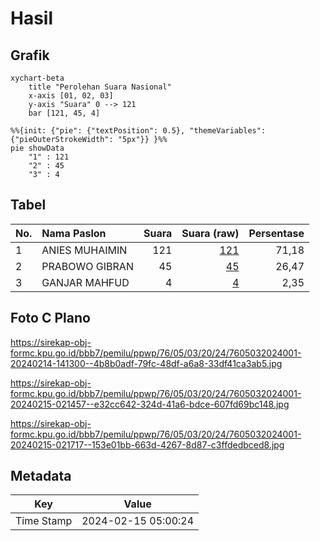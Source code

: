 # Hasil

## Grafik

```mermaid
xychart-beta
    title "Perolehan Suara Nasional"
    x-axis [01, 02, 03]
    y-axis "Suara" 0 --> 121
    bar [121, 45, 4]
```

```mermaid
%%{init: {"pie": {"textPosition": 0.5}, "themeVariables": {"pieOuterStrokeWidth": "5px"}} }%%
pie showData
    "1" : 121
    "2" : 45
    "3" : 4
```

## Tabel

| No. | Nama Paslon    | Suara | Suara (raw) | Persentase |
|:--- |:-------------- | -----:| -----------:| ----------:|
| 1   | ANIES MUHAIMIN | 121   | [121][p-1]  | 71,18      |
| 2   | PRABOWO GIBRAN | 45    | [45][p-2]   | 26,47      |
| 3   | GANJAR MAHFUD  | 4     | [4][p-3]    | 2,35       |


[p-1]: https://github.com/gigit-pemilu/pemilu-2024/blob/main/pilpres/hitung-suara/sub/76-sulawesi-barat/sub/05-majene/sub/03-sendana/sub/2024-limboro-rambu-rambu/sub/001-tps/sub/paslon-1.txt
[p-2]: https://github.com/gigit-pemilu/pemilu-2024/blob/main/pilpres/hitung-suara/sub/76-sulawesi-barat/sub/05-majene/sub/03-sendana/sub/2024-limboro-rambu-rambu/sub/001-tps/sub/paslon-2.txt
[p-3]: https://github.com/gigit-pemilu/pemilu-2024/blob/main/pilpres/hitung-suara/sub/76-sulawesi-barat/sub/05-majene/sub/03-sendana/sub/2024-limboro-rambu-rambu/sub/001-tps/sub/paslon-3.txt

## Foto C Plano

https://sirekap-obj-formc.kpu.go.id/bbb7/pemilu/ppwp/76/05/03/20/24/7605032024001-20240214-141300--4b8b0adf-79fc-48df-a6a8-33df41ca3ab5.jpg

https://sirekap-obj-formc.kpu.go.id/bbb7/pemilu/ppwp/76/05/03/20/24/7605032024001-20240215-021457--e32cc642-324d-41a6-bdce-607fd69bc148.jpg

https://sirekap-obj-formc.kpu.go.id/bbb7/pemilu/ppwp/76/05/03/20/24/7605032024001-20240215-021717--153e01bb-663d-4267-8d87-c3ffdedbced8.jpg


## Metadata

| Key        | Value               |
| ---------- | ------------------- |
| Time Stamp | 2024-02-15 05:00:24 |



